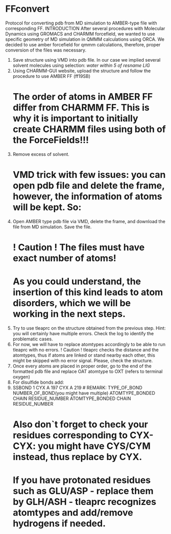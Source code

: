 # FFconvert
Protocol for converting pdb from MD simulation to AMBER-type file with corresponding FF. 
INTRODUCTION
After several procedures with Molecular Dynamics using GROMACS and CHARMM forcefield, we wanted to use specific geometry of MD simulation in QMMM calculations using ORCA.
We decided to use amber forcefield for qmmm calculations, therefore, proper conversion of the files was necessary.

1. Save structure using VMD into pdb file. In our case we implied several solvent molecules using selection: _water within 5 of resname LIG_
2. Using CHARMM-GUI website, upload the structure and follow the procedure to use AMBER FF (ff19SB)
   # The order of atoms in AMBER FF differ from CHARMM FF. This is why it is important to initially create CHARMM files using both of the ForceFields!!!
3. Remove excess of solvent.
   # VMD trick with few issues: you can open pdb file and delete the frame, however, the information of atoms will be kept. So:
4. Open AMBER type pdb file via VMD, delete the frame, and download the file from MD simulation. Save the file.
   # ! Caution ! The files must have exact number of atoms!
   # As you could understand, the insertion of this kind leads to atom disorders, which we will be working in the next steps.
5. Try to use tleaprc on the structure obtained from the previous step. Hint: you will certainly have multiple errors. Check the log to identify the problematic cases.
6. For now, we will have to replace atomtypes accordingly to be able to run tleaprc with no errors. ! Caution ! tleaprc checks the distance and the atomtypes, thus if atoms are linked or stand nearby each other, this might be skipped with no error signal. Please, check the structure.
7. Once every atoms are placed in proper order, go to the end of the formatted pdb file and replace OAT atomtype to OXT (refers to terminal oxygen)
8. For disulfide bonds add:
9. SSBOND 1 CYX A 197 CYX A 219 # REMARK: TYPE_OF_BOND NUMBER_OF_BOND(you might have multiple) ATOMTYPE_BONDED CHAIN RESIDUE_NUMBER ATOMTYPE_BONDED CHAIN RESIDUE_NUMBER
   # Also don`t forget to check your residues corresponding to CYX-CYX: you might have CYS/CYM instead, thus replace by CYX.
   # If you have protonated residues such as GLU/ASP - replace them by GLH/ASH - tleaprc recognizes atomtypes and add/remove hydrogens if needed.
   
